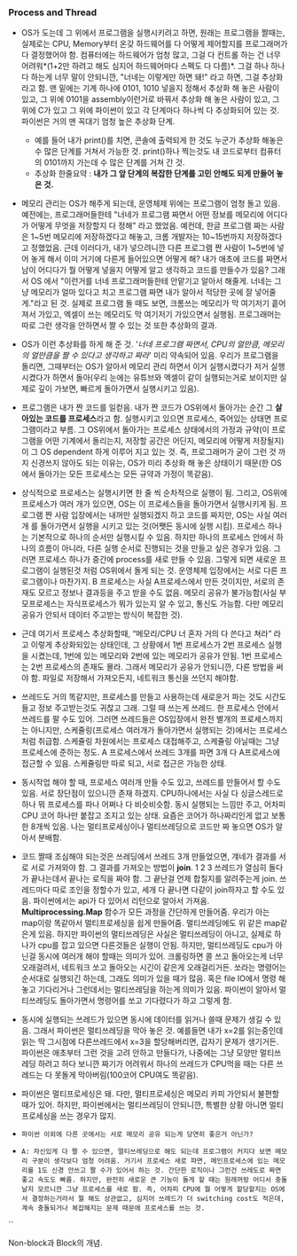 ### Process and Thread

- OS가 도는데 그 위에서 프로그램을 실행시키려고 하면, 원래는 프로그램을 짤때는, 실제로는 CPU, Memory부터 온갖 하드웨어를 다 어떻게 제어할지를 프로그래머가 다 결정했어야 함. 컴퓨터에는 하드웨어가 엄청 많고, 그걸 다 컨트롤 하는 건 너무 어려워*(1+2만 하려고 해도 심지어 하드웨어마다 스펙도 다 다름)*. 그걸 하나 하나 다 하는게 너무 말이 안되니깐, "너네는 이렇게만 하면 돼!" 라고 하면, 그걸 추상화라고 함. 맨 밑에는 기계 하나에 0101, 1010 넣을지 정해서 추상화 해 놓은 사람이 있고, 그 위에 0101을 assembly이런거로 바꿔서 추상화 해 놓은 사람이 있고, 그 위에 C가 있고 그 위에 파이썬이 있고 각 단계마다 하나씩 다 추상화되어 있는 것. 파이썬은 거의 맨 꼭대기 엄청 높은 추상화 단계.
  - 예를 들어 내가 print()를 치면, 콘솔에 출력되게 한 것도 누군가 추상화 해놓은 수 많은 단계를 거쳐서 가능한 것. print()하나 찍는것도 내 코드로부터 컴퓨터의 0101까지 가는데 수 많은 단계를 거쳐 간 것.
  - 추상화 한줄요약 : **내가 그 앞 단계의 복잡한 단계를 고민 안해도 되게 만들어 놓은 것.**
- 메모리 관리는 OS가 해주게 되는데, 운영체제 위에는 프로그램이 엄청 돌고 있음. 예전에는, 프로그래머들한테 "너네가 프로그램 짜면서 어떤 정보를 메모리에 어디다가 어떻게 무엇을 저장할지 다 정해" 라고 했었음. 예컨데, 한글 프로그램 짜는 사람은 1~5번 메모리에 저장하겠다고 해놓고, 크롬 개발자는 10~15번까지 저장하겠다고 정했었음. 근데 이러다가, 내가 넣으려니깐 다른 프로그램 짠 사람이 1~5번에 넣어 놓게 해서 이미 거기에 다른게 들어있으면 어떻게 해? 내가 애초에 코드를 짜면서 남이 어디다가 뭘 어떻게 넣을지 어떻게 알고 생각하고 코드를 만들수가 있음? 그래서 OS 에서 "이런거를 너네 프로그래머들한테 안맡기고 알아서 해줄게. 너네는 그냥 메모리가 얼마 있다고 치고 프로그램 짜면 내가 알아서 적당한 곳에 잘 넣어줄게."라고 된 것. 실제로 프로그램 돌 때도 보면, 크롬쓰는 메모리가 막 여기저기 흩어져서 가있고, 엑셀이 쓰는 메모리도 막 여기저기 가있으면서 실행됨. 프로그래머는 따로 그런 생각을 안하면서 짤 수 있는 것 또한 추상화의 결과.
- OS가 이런 추상화를 하게 해 준 것. '_너네 프로그램 짜면서, CPU의 얼만큼, 메모리의 얼만큼을 짤 수 있다고 생각하고 짜라_' 미리 약속되어 있음. 우리가 프로그램을 돌리면, 그때부터는 OS가 알아서 메모리 관리 하면서 이거 실행시켰다가 저거 실행시켰다가 하면서 돌아(우리 눈에는 유튜브와 엑셀이 같이 실행되는거로 보이지만 실제로 깊이 가보면, 빠르게 돌아가면서 실행시키고 있음).
- 프로그램은 내가 짠 코드를 일컫음. 내가 짠 코드가 OS위에서 돌아가는 순간 그 **살아있는 코드를 프로세스**라고 함. 실행시키고 있으면 프로세스, 죽어있는 상태면 프로그램이라고 부름. 그 OS위에서 돌아가는 프로세스 상태에서의 가정과 규약(이 프로그램을 어떤 기계에서 돌리는지, 저장할 공간은 어딘지, 메모리에 어떻게 저장될지)이 그 OS dependent 하게 이루어 지고 있는 것. 즉, 프로그래머가 굳이 그런 것 까지 신경쓰지 않아도 되는 이유는, OS가 미리 추상화 해 놓은 상태이기 때문(한 OS에서 돌아가는 모든 프로세스는 모든 규약과 가정이 똑같음).
- 상식적으로 프로세스는 실행시키면 한 줄 씩 순차적으로 실행이 됨. 그리고, OS위에 프로세스가 여러 개가 있으면, OS는 이 프로세스들을 돌아가면서 실행시키게 됨. 프로그램 짠 사람 입장에서는 내꺼만 실행되겠지 하고 코드를 짜지만, OS는 사실 여러개 를 돌아가면서 실행을 시키고 있는 것(어쨋든 동시에 실행 시킴). 프로세스 하나는 기본적으로 하나의 순서만 실행시킬 수 있음. 하지만 하나의 프로세스 안에서 하나의 흐름이 아니라, 다른 실행 순서로 진행되는 것을 만들고 싶은 경우가 있음. 그러면 프로세스 하나가 중간에 process를 새로 만들 수 있음. 그렇게 되면 새로운 프로그램이 실행된것 처럼 OS위에서 돌게 되는 것. 운영체제 입장에서는 서로 다른 프로그램이나 마찬가지. B 프로세스는 사실 A프로세스에서 만든 것이지만, 서로의 존재도 모르고 정보나 결과등을 주고 받을 수도 없음. 메모리 공유가 불가능함(사실 부모프로세스는 자식프로세스가 뭐가 있는지 알 수 있고, 통신도 가능함. 다만 메모리 공유가 안되서 데이터 주고받는 방식이 복잡한 것).
- 근데 여기서 프로세스 추상화할때, “메모리/CPU 너 혼자 거의 다 쓴다고 쳐라” 라고 이렇게 추상화되있는 상태인데, 그 상황에서 1번 프로세스가 2번 프로세스 실행을 시켰는데, 1번에 있는 메모리와 2번에 있는 메모리가 공유가 안됨. 1번 프로세스는 2번 프로세스의 존재도 몰라. 그래서 메모리가 공유가 안되니깐, 다른 방법을 써야 함. 파일로 저장해서 가져오든지, 네트워크 통신을 쓰던지 해야함.
- 쓰레드도 거의 똑같지만, 프로세스를 만들고 사용하는데 새로운거 파는 것도 시간도 들고 정보 주고받는것도 귀찮고 그래. 그럴 때 쓰는게 쓰레드. 한 프로세스 안에서 쓰레드를 팔 수도 있어. 그러면 쓰레드들은 OS입장에서 완전 별개의 프로세스까지는 아니지만, 스케쥴링(프로세스 여러개가 돌아가면서 실행되는 것)에서는 프로세스 처럼 취급함. 스케쥴링 차원에서는 프로세스 대접해주고, 스케쥴링 아닐때는 그냥 프로세스에 준하는 정도. A 프로세스에서 쓰레드 3개를 파면 3개 다 A프로세스에 접근할 수 있음. 스케쥴링만 따로 되고, 서로 접근은 가능한 상태.
- 동시작업 해야 할 때, 프로세스 여러개 만들 수도 있고, 쓰레드를 만들어서 할 수도 있음. 서로 장단점이 있으니깐 존재 하겠지. CPU하나에서는 사실 다 싱글스레드로 하나 뭐 프로세스를 파나 어쩌나 다 비슷비슷함. 동시 실행되는 느낌만 주고, 어차피 CPU 코어 하나만 붙잡고 조지고 있는 상태. 요즘은 코어가 하나짜리인게 없고 보통 한 8개씩 있음. 나는 멀티프로세싱이나 멀티쓰레딩으로 코드만 짜 놓으면 OS가 알아서 분배함.

- 코드 짤때 조심해야 되는것은 쓰레딩에서 쓰레드 3개 만들었으면, 걔네가 결과를 서로 서로 가져와야 함. 그 결과를 가져오는 방법이 **join**. 1 2 3 쓰레드가 열심히 돌다가 끝나는데서 끝나는 로직을 짜야 함. 그 끝난걸 언제 합칠지를 알려주는게 join. 쓰레드마다 따로 조인을 정할수가 있고, 세개 다 끝나면 다같이 join하자고 할 수도 있음. 파이썬에서는 api가 다 있어서 리턴으로 알아서 가져옴. **Multiprocessing.Map** 함수가 모든 과정을 간단하게 만들어줌. 우리가 아는 map이랑 똑같아서 멀티프로세싱을 쉽게 만들어줌. 멀티쓰레딩에도 위 같은 map같은게 있음. 하지만 파이썬의 멀티쓰레딩은 사실은 멀티쓰레딩이 아니고, 실제로 하나가 cpu를 잡고 있으면 다른것들은 실행이 안됨. 하지만, 멀티쓰레딩도 cpu가 아닌걸 동시에 여러개 해야 할때는 의미가 있어. 크롤링하면 콜 쓰고 돌아오는게 너무 오래걸려서, 네트워크 쏘고 돌아오는 시긴이 같은게 오래걸리거든. 쏘라는 명령어는 순서대로 실행되긴 하는데, 그래도 의미가 있을 때가 많음. 혹은 file IO에서 명령 해놓고 기다리거나 그런데서는 멀티쓰레딩을 하는게 의미가 있음. 파이썬이 알아서 멀티쓰레딩도 돌아가면서 명령어를 쏘고 기다렸다가 하고 그렇게 함.
- 동시에 실행되는 쓰레드가 있으면 동시에 데이터를 읽거나 쓸때 문제가 생길 수 있음. 그래서 파이썬은 멀티쓰레딩을 막아 놓은 것. 예를들면 내가 x=2를 읽는중인데 읽는 딱 그시점에 다른쓰레드에서 x=3을 할당해버리면, 갑자기 문제가 생기거든. 파이썬은 애초부터 그런 것을 고려 안하고 만들다가, 나중에는 그냥 모양만 멀티쓰레딩 하려고 하다 보니깐 짜기가 어려워서 하나의 쓰레드가 CPU먹을 때는 다른 쓰레드는 다 못돌게 막아버림(100코어 CPU여도 똑같음).
- 파이썬은 멀티프로세싱은 돼. 다만, 멀티프로세싱은 메모리 카피 가안되서 불편할 때가 있어. 하지만, 파이썬에서는 멀티쓰레딩이 안되니깐, 특별한 상황 아니면 멀티프로세싱을 쓰는 경우가 많지.

- `파이썬 이외에 다른 곳에서는 서로 메모리 공유 되는게 당연히 좋은거 아닌가?`
- `A: 자신있게 다 짤 수 있으면, 멀티쓰레딩으로 해도 되는데 프로그램이 커지다 보면 메모리 구분이 생각보다 엄청 어려움. 거기서 프로세스 새로 파면, 메인프로세스에 있는 메모리를 1도 신경 안쓰고 짤 수가 있어서 하는 것. 간단한 로직이나 그런건 쓰레도로 짜면 좋고 속도도 빠름. 하지만, 완전히 새로운 큰 기능이 돌게 할 때는 원래꺼랑 어디서 충돌날지 모르니깐 그냥 프로세스를 새로 팜. 즉, 어차피 CPU에 뭘 어떻게 할당할지는 OS에서 결정하는거라서 뭘 해도 상관없고, 심지어 쓰레드가 더 switching cost도 적은데, 계속 충돌되거나 복잡해지는 문제 때문에 프로세스를 쓰는 것.`

``

Non-block과 Block의 개념.
